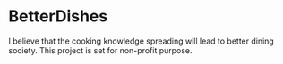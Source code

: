 # BetterDishes
I believe that the cooking knowledge spreading will lead to better dining society. This project is set for non-profit purpose.
